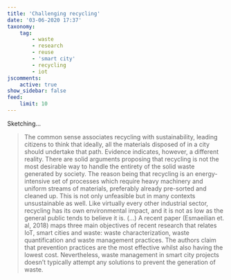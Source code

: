 ```yaml
---
title: 'Challenging recycling'
date: '03-06-2020 17:37'
taxonomy:
    tag:
        - waste
        - research
        - reuse
        - 'smart city'
        - recycling
        - iot
jscomments:
    active: true
show_sidebar: false
feed:
    limit: 10
---
```


Sketching...

> The common sense associates recycling with sustainability, leading citizens to think that ideally, all the materials disposed of in a city should undertake that path. Evidence indicates, however, a different reality. There are solid arguments proposing that recycling is not the most desirable way to handle the entirety of the solid waste generated by society. The reason being that recycling is an energy-intensive set of processes which require heavy machinery and uniform streams of materials, preferably already pre-sorted and cleaned up. This is not only unfeasible but in many contexts unsustainable as well. Like virtually every other industrial sector, recycling has its own environmental impact, and it is not as low as the general public tends to believe it is.
> (...)
> A recent paper (Esmaeilian et. al, 2018) maps three main objectives of recent research that relates IoT, smart cities and waste: waste characterization, waste quantification and waste management practices. The authors claim that prevention practices are the most effective whilst also having the lowest cost. Nevertheless, waste management in smart city projects doesn’t typically attempt any solutions to prevent the generation of waste.